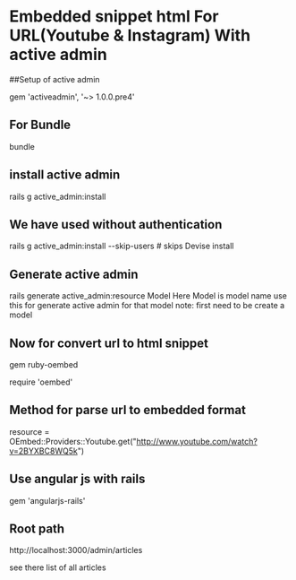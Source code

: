 
# Embedded snippet html For URL(Youtube & Instagram) With active admin

##Setup of active admin  

gem 'activeadmin', '~> 1.0.0.pre4'


## For Bundle 

bundle 


## install active admin 

rails g active_admin:install

## We have used without authentication 

rails g active_admin:install --skip-users # skips Devise install


## Generate active admin
rails generate active_admin:resource Model
Here Model is model name use this for generate active admin for that model 
note: first need to be create a model  

## Now for convert url to html snippet 

gem ruby-oembed

require 'oembed'

## Method for parse url to embedded format

resource = OEmbed::Providers::Youtube.get("http://www.youtube.com/watch?v=2BYXBC8WQ5k")


## Use angular js with rails 

gem 'angularjs-rails'

## Root path 

http://localhost:3000/admin/articles

see there list of all articles 

